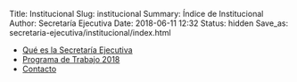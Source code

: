 Title: Institucional
Slug: institucional
Summary: Índice de Institucional
Author: Secretaría Ejecutiva
Date: 2018-06-11 12:32
Status: hidden
Save_as: secretaria-ejecutiva/institucional/index.html


* [Qué es la Secretaría Ejecutiva]({filename}/secretaria-ejecutiva/institucional/que-es.md)
* [Programa de Trabajo 2018]({filename}/secretaria-ejecutiva/institucional/plan-de-trabajo-2018.md)
* [Contacto]({filename}/secretaria-ejecutiva/institucional/contacto.md)
